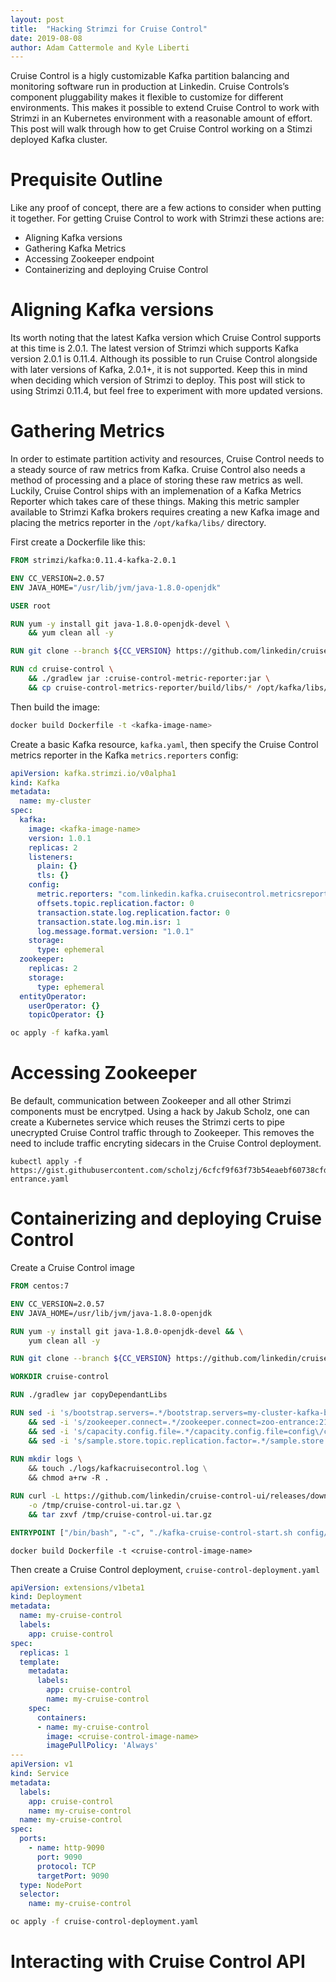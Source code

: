 ```yaml
---
layout: post
title:  "Hacking Strimzi for Cruise Control"
date: 2019-08-08
author: Adam Cattermole and Kyle Liberti
---
```


Cruise Control is a higly customizable Kafka partition balancing and monitoring software run in production at Linkedin. Cruise Controls’s component pluggability makes it flexible to customize for different environments. This makes it possible to extend Cruise Control to work with Strimzi in an Kubernetes environment with a reasonable amount of effort. This post will walk through how to get Cruise Control working on a Stimzi deployed Kafka cluster.

# Prequisite Outline

Like any proof of concept, there are a few actions to consider when putting it together. For getting Cruise Control to work with Strimzi these actions are: 

- Aligning Kafka versions
- Gathering Kafka Metrics
- Accessing Zookeeper endpoint
- Containerizing and deploying Cruise Control

# Aligning Kafka versions

Its worth noting that the latest Kafka version which Cruise Control supports at this time is 2.0.1. The latest version of Strimzi which supports Kafka version 2.0.1 is 0.11.4. Although its possible to run Cruise Control alongside with later versions of Kafka, 2.0.1+, it is not supported. Keep this in mind when deciding which version of Strimzi to deploy. This post will stick to using Strimzi 0.11.4, but feel free to experiment with more updated versions.  

# Gathering Metrics

In order to estimate partition activity and resources, Cruise Control needs to a steady source of raw metrics from Kafka. Cruise Control also needs a method of processing and a place of storing these raw metrics as well. Luckily, Cruise Control ships with an implemenation of a Kafka Metrics Reporter which takes care of these things. Making this metric sampler available to Strimzi Kafka brokers requires creating a new Kafka image and placing the metrics reporter in the `/opt/kafka/libs/` directory.

First create a Dockerfile like this:
```Dockerfile
FROM strimzi/kafka:0.11.4-kafka-2.0.1

ENV CC_VERSION=2.0.57
ENV JAVA_HOME="/usr/lib/jvm/java-1.8.0-openjdk"

USER root

RUN yum -y install git java-1.8.0-openjdk-devel \
    && yum clean all -y

RUN git clone --branch ${CC_VERSION} https://github.com/linkedin/cruise-control.git

RUN cd cruise-control \
    && ./gradlew jar :cruise-control-metric-reporter:jar \
    && cp cruise-control-metrics-reporter/build/libs/* /opt/kafka/libs/
```

Then build the image:

```bash
docker build Dockerfile -t <kafka-image-name>
```

Create a basic Kafka resource, `kafka.yaml`, then specify the Cruise Control metrics reporter in the Kafka `metrics.reporters` config:
```yaml
apiVersion: kafka.strimzi.io/v0alpha1
kind: Kafka
metadata:
  name: my-cluster
spec:
  kafka:
    image: <kafka-image-name>
    version: 1.0.1
    replicas: 2
    listeners:
      plain: {}
      tls: {}
    config:
      metric.reporters: "com.linkedin.kafka.cruisecontrol.metricsreporter.CruiseControlMetricsReporter"
      offsets.topic.replication.factor: 0
      transaction.state.log.replication.factor: 0
      transaction.state.log.min.isr: 1
      log.message.format.version: "1.0.1"
    storage:
      type: ephemeral
  zookeeper:
    replicas: 2
    storage:
      type: ephemeral
  entityOperator:
    userOperator: {}
    topicOperator: {}
```

```bash
oc apply -f kafka.yaml
```
# Accessing Zookeeper

Be default, communication between Zookeeper and all other Strimzi components must be encrytped. Using a hack by Jakub Scholz, one can create a Kubernetes service which reuses the Strimzi certs to pipe unecrypted Cruise Control traffic through to Zookeeper. This removes the need to include traffic encryting sidecars in the Cruise Control deployment.

```
kubectl apply -f https://gist.githubusercontent.com/scholzj/6cfcf9f63f73b54eaebf60738cfdbfae/raw/068d55ac65e27779f3a5279db96bae03cea70acb/zoo-entrance.yaml
```

# Containerizing and deploying Cruise Control

Create a Cruise Control image

```Dockerfile
FROM centos:7

ENV CC_VERSION=2.0.57
ENV JAVA_HOME=/usr/lib/jvm/java-1.8.0-openjdk

RUN yum -y install git java-1.8.0-openjdk-devel && \
    yum clean all -y

RUN git clone --branch ${CC_VERSION} https://github.com/linkedin/cruise-control.git

WORKDIR cruise-control

RUN ./gradlew jar copyDependantLibs

RUN sed -i 's/bootstrap.servers=.*/bootstrap.servers=my-cluster-kafka-bootstrap:9092/g' config/cruisecontrol.properties \
    && sed -i 's/zookeeper.connect=.*/zookeeper.connect=zoo-entrance:2181/g' config/cruisecontrol.properties \
    && sed -i 's/capacity.config.file=.*/capacity.config.file=config\/capacityJBOD.json/g' config/cruisecontrol.properties \
    && sed -i 's/sample.store.topic.replication.factor=.*/sample.store.topic.replication.factor=1/g' config/cruisecontrol.properties 
   
RUN mkdir logs \ 
    && touch ./logs/kafkacruisecontrol.log \
    && chmod a+rw -R .

RUN curl -L https://github.com/linkedin/cruise-control-ui/releases/download/v0.1.0/cruise-control-ui.tar.gz \
    -o /tmp/cruise-control-ui.tar.gz \
    && tar zxvf /tmp/cruise-control-ui.tar.gz

ENTRYPOINT ["/bin/bash", "-c", "./kafka-cruise-control-start.sh config/cruisecontrol.properties"]
```

```
docker build Dockerfile -t <cruise-control-image-name>
```

Then create a Cruise Control deployment, `cruise-control-deployment.yaml`
```yaml
apiVersion: extensions/v1beta1
kind: Deployment
metadata:
  name: my-cruise-control
  labels:
    app: cruise-control
spec:
  replicas: 1
  template:
    metadata:
      labels:
        app: cruise-control
        name: my-cruise-control
    spec:
      containers:
      - name: my-cruise-control
        image: <cruise-control-image-name>
        imagePullPolicy: 'Always'
---
apiVersion: v1
kind: Service
metadata:
  labels:
    app: cruise-control
    name: my-cruise-control
  name: my-cruise-control
spec:
  ports:
    - name: http-9090
      port: 9090
      protocol: TCP
      targetPort: 9090
  type: NodePort
  selector:
    name: my-cruise-control

```

```bash
oc apply -f cruise-control-deployment.yaml
```

# Interacting with Cruise Control API
